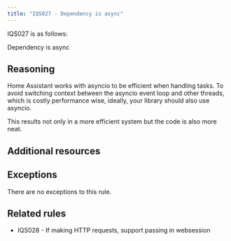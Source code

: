 ```yaml
---
title: "IQS027 - Dependency is async"
---
```


IQS027 is as follows:

Dependency is async

## Reasoning

Home Assistant works with asyncio to be efficient when handling tasks.
To avoid switching context between the asyncio event loop and other threads, which is costly performance wise, ideally, your library should also use asyncio.

This results not only in a more efficient system but the code is also more neat.

## Additional resources


## Exceptions

There are no exceptions to this rule.

## Related rules

- IQS028 - If making HTTP requests, support passing in websession